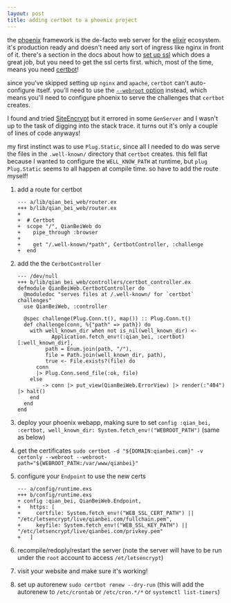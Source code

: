 ```yaml
---
layout: post
title: adding certbot to a phoenix project
---
```


the [phoenix](https://www.phoenixframework.org/) framework is the de-facto web server for the [elixir](elixir-lang.org/) ecosystem. it's production ready and doesn't need any sort of ingress like nginx in front of it. there's a section in the docs about how to [set up ssl](https://hexdocs.pm/phoenix/using_ssl.html) which does a great job, but you need to get the ssl certs first. which, most of the time, means you need [certbot](https://certbot.eff.org/)!

since you've skipped setting up `nginx` and `apache`, `certbot` can't auto-configure itself. you'll need to use the [`--webroot` option](https://eff-certbot.readthedocs.io/en/stable/using.html#webroot) instead, which means you'll need to configure phoenix to serve the challenges that `certbot` creates.

I found and tried [SiteEncrypt](https://github.com/sasa1977/site_encrypt) but it errored in some `GenServer` and I wasn't up to the task of digging into the stack trace. it turns out it's only a couple of lines of code anyways!

my first instinct was to use `Plug.Static`, since all I needed to do was serve the files in the `.well-known/` directory that `certbot` creates. this fell flat because I wanted to configure the `WELL_KNOW_PATH` at runtime, but `plug Plug.Static` seems to all happen at compile time. so have to add the route myself!

1. add a route for certbot

    ```
    --- a/lib/qian_bei_web/router.ex
    +++ b/lib/qian_bei_web/router.ex
    +
    +  # Certbot
    +  scope "/", QianBeiWeb do
    +    pipe_through :browser
    +
    +    get "/.well-known/*path", CertbotController, :challenge
    +  end
    ```

1. add the the `CerbotController`

    ```
    --- /dev/null
    +++ b/lib/qian_bei_web/controllers/certbot_controller.ex
    defmodule QianBeiWeb.CertbotController do
      @moduledoc "serves files at /.well-known/ for `certbot` challenges"
      use QianBeiWeb, :controller

      @spec challenge(Plug.Conn.t(), map()) :: Plug.Conn.t()
      def challenge(conn, %{"path" => path}) do
        with well_known_dir when not is_nil(well_known_dir) <-
               Application.fetch_env!(:qian_bei, :certbot)[:well_known_dir],
             path = Enum.join(path, "/"),
             file = Path.join(well_known_dir, path),
             true <- File.exists?(file) do
          conn
          |> Plug.Conn.send_file(:ok, file)
        else
          _ -> conn |> put_view(QianBeiWeb.ErrorView) |> render(:"404") |> halt()
        end
      end
    end
    ```

1. deploy your phoenix webapp, making sure to set `config :qian_bei, :certbot, well_known_dir: System.fetch_env!("WEBROOT_PATH")` (same as below)
1. get the certificates `sudo certbot -d "${DOMAIN:qianbei.com}" -v certonly --webroot --webroot-path="${WEBROOT_PATH:/var/www/qianbei}"`
1. configure your `Endpoint` to use the new certs

    ```
    --- a/config/runtime.exs
    +++ b/config/runtime.exs
    + config :qian_bei, QianBeiWeb.Endpoint,
    +   https: [
    +     certfile: System.fetch_env!("WEB_SSL_CERT_PATH") || "/etc/letsencrypt/live/qianbei.com/fullchain.pem",
    +     keyfile: System.fetch_env!("WEB_SSL_KEY_PATH") || "/etc/letsencrypt/live/qianbei.com/privkey.pem"
    +   ]
    ```

1. recompile/redoply/restart the server (note the server will have to be run under the `root` account to access `/et/letsencrypt`)
1. visit your website and make sure it's working!
1. set up autorenew `sudo certbot renew --dry-run` (this will add the autorenew to `/etc/crontab` or `/etc/cron.*/*` or `systemctl list-timers`)
